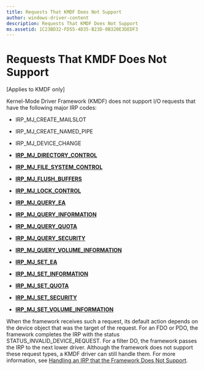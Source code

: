 ```yaml
---
title: Requests That KMDF Does Not Support
author: windows-driver-content
description: Requests That KMDF Does Not Support
ms.assetid: 1C23BD32-FD55-4D35-B23D-0B320E3DEDF3
---
```


# Requests That KMDF Does Not Support


\[Applies to KMDF only\]

Kernel-Mode Driver Framework (KMDF) does not support I/O requests that have the following major IRP codes:

-   IRP\_MJ\_CREATE\_MAILSLOT

-   IRP\_MJ\_CREATE\_NAMED\_PIPE

-   IRP\_MJ\_DEVICE\_CHANGE

-   [**IRP\_MJ\_DIRECTORY\_CONTROL**](https://msdn.microsoft.com/library/windows/hardware/ff548658)

-   [**IRP\_MJ\_FILE\_SYSTEM\_CONTROL**](https://msdn.microsoft.com/library/windows/hardware/ff550751)

-   [**IRP\_MJ\_FLUSH\_BUFFERS**](https://msdn.microsoft.com/library/windows/hardware/ff550760)

-   [**IRP\_MJ\_LOCK\_CONTROL**](https://msdn.microsoft.com/library/windows/hardware/ff549251)

-   [**IRP\_MJ\_QUERY\_EA**](https://msdn.microsoft.com/library/windows/hardware/ff549279)

-   [**IRP\_MJ\_QUERY\_INFORMATION**](https://msdn.microsoft.com/library/windows/hardware/ff550788)

-   [**IRP\_MJ\_QUERY\_QUOTA**](https://msdn.microsoft.com/library/windows/hardware/ff549293)

-   [**IRP\_MJ\_QUERY\_SECURITY**](https://msdn.microsoft.com/library/windows/hardware/ff549298)

-   [**IRP\_MJ\_QUERY\_VOLUME\_INFORMATION**](https://msdn.microsoft.com/library/windows/hardware/ff549318)

-   [**IRP\_MJ\_SET\_EA**](https://msdn.microsoft.com/library/windows/hardware/ff549346)

-   [**IRP\_MJ\_SET\_INFORMATION**](https://msdn.microsoft.com/library/windows/hardware/ff550799)

-   [**IRP\_MJ\_SET\_QUOTA**](https://msdn.microsoft.com/library/windows/hardware/ff549401)

-   [**IRP\_MJ\_SET\_SECURITY**](https://msdn.microsoft.com/library/windows/hardware/ff549407)

-   [**IRP\_MJ\_SET\_VOLUME\_INFORMATION**](https://msdn.microsoft.com/library/windows/hardware/ff549415)

When the framework receives such a request, its default action depends on the device object that was the target of the request. For an FDO or PDO, the framework completes the IRP with the status STATUS\_INVALID\_DEVICE\_REQUEST. For a filter DO, the framework passes the IRP to the next lower driver. Although the framework does not support these request types, a KMDF driver can still handle them. For more information, see [Handling an IRP that the Framework Does Not Support](handling-an-irp-that-the-framework-does-not-support.md).

 

 





